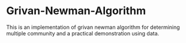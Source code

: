 # Grivan-Newman-Algorithm

This is an implementation of grivan newman algorithm for determining multiple community and a practical demonstration using data.
